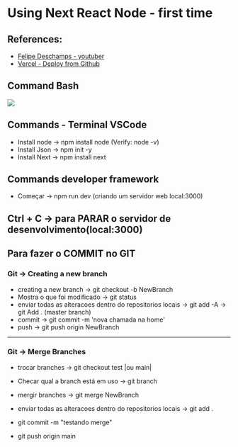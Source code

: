 # Using Next React Node -  first time

## References:
- [Felipe Deschamps - youtuber](https://www.youtube.com/watch?v=EW7m2WIvFgQ)
- [ Vercel - Deploy from Github ](https://vercel.com/)



## Command Bash
![](https://i.imgur.com/n4FfvdX.png)


## Commands - Terminal VSCode
- Install node -> npm install node (Verify: node -v)
- Install Json -> npm init -y
- Install Next -> npm install next

## Commands developer framework
- Começar -> npm run dev (criando um servidor web local:3000)

## Ctrl + C -> para PARAR o servidor de desenvolvimento(local:3000)
## Para fazer o COMMIT no GIT

### Git -> Creating a new branch
- creating a new branch -> git checkout -b NewBranch
- Mostra o que foi modificado -> git status
- enviar todas as alteracoes dentro do repositorios locais  -> git add -A -> git Add . (master branch)
- commit -> git commit -m 'nova chamada na home'
- push -> git push origin NewBranch
-------------

### Git -> Merge Branches
- trocar branches -> git checkout test |ou main|
- Checar qual a branch está em uso -> git branch

- mergir branches -> git merge NewBranch
- enviar todas as alteracoes dentro do repositorios locais -> git add .
- git commit -m "testando merge"
- git push origin main